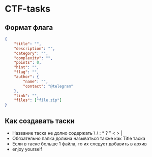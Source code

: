 # CTF-tasks

## Формат флага

```json
{
    "title": "",
    "description": "",
    "category": "",
    "complexity": "",
    "points": 0,
    "hint": "",
    "flag": "",
    "author": {
        "name": "",
        "contact": "@telegram"
    },
    "link": "",
    "files": ["file.zip"]
}
```

## Как создавать таски

- Название таска не долно содержать \ / : * ? " < > |
- Обязательно папка должна называться также как Title таска
- Если в таске больше 1 файла, то их следует добавить в архив
- enjoy yourself
